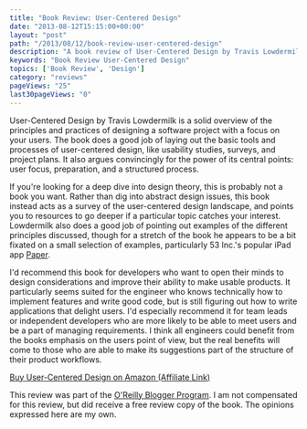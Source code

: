 ```yaml
---
title: "Book Review: User-Centered Design"
date: "2013-08-12T15:15:00+00:00"
layout: "post"
path: "/2013/08/12/book-review-user-centered-design"
description: "A book review of User-Centered Design by Travis Lowdermilk"
keywords: "Book Review User-Centered Design"
topics: ['Book Review', 'Design']
category: "reviews"
pageViews: "25"
last30pageViews: "0"
---
```


User-Centered Design by Travis Lowdermilk is a solid overview of the principles and practices of designing a software project with a focus on your users.  The book does a good job of laying out the basic tools and processes of user-centered design, like usability studies, surveys, and project plans.  It also argues convincingly for the power  of its central points: user focus, preparation, and a structured process.

If you're looking for a deep dive into design theory, this is probably not a book you want.  Rather than dig into abstract design issues, this book instead acts as a survey of the user-centered design landscape, and points you to resources to go deeper if a particular topic catches your interest.  Lowdermilk also does a good job of pointing out examples of the different principles discussed, though for a stretch of the book he appears to be a bit fixated on a small selection of examples, particularly 53 Inc.'s popular iPad app [Paper][paper].

I'd recommend this book for developers who want to open their minds to design considerations and improve their ability to make usable products.  It particularly seems suited for the engineer who knows technically how to implement features and write good code, but is still figuring out how to write applications that delight users.  I'd especially recommend it for team leads or independent developers who are more likely to be able to meet users and be a part of managing requirements.  I think all engineers could benefit from the books emphasis on the users point of view, but the real benefits will come to those who are able to make its suggestions part of the structure of their product workflows.

<a href="http://www.amazon.com/gp/product/1449359809/ref=as_li_tl?ie=UTF8&camp=1789&creative=390957&creativeASIN=1449359809&linkCode=as2&tag=benmccormicko-20&linkId=5XN7KS7FCBFHZ54O">Buy User-Centered Design on Amazon (Affiliate Link)</a><img src="http://ir-na.amazon-adsystem.com/e/ir?t=benmccormicko-20&l=as2&o=1&a=1449359809" width="1" height="1" border="0" alt="" style="border:none !important; margin:0px !important;" />



This review was part of the [O'Reilly Blogger Program][oreilly].  I am not compensated for this review, but did receive a free review copy of the book.  The opinions expressed here are my own.


[oreilly]: http://oreilly.com/bloggers/
[paper]: https://itunes.apple.com/us/app/paper-by-fiftythree/id506003812?mt=8
